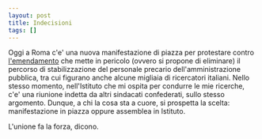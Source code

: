 ```yaml
---
layout: post
title: Indecisioni
tags: []
---
```


Oggi a Roma c'e' una nuova manifestazione di piazza per protestare contro [l'emendamento](http://www.flcgil.it/notizie/news/2008/settembre/precari_ricerca_e_universita_ecco_il_testo_dell_emendamento_contro_le_stabilizzazioni) che mette in pericolo (ovvero si propone di eliminare) il percorso di stabilizzazione del personale precario dell'amministrazione pubblica, tra cui figurano anche alcune migliaia di ricercatori italiani.
Nello stesso momento, nell'Istituto che mi ospita per condurre le mie ricerche, c'e' una riunione indetta da altri sindacati confederati, sullo stesso argomento. Dunque, a chi la cosa sta a cuore, si prospetta la scelta: manifestazione in piazza oppure assemblea in Istituto.

L'unione fa la forza, dicono.
